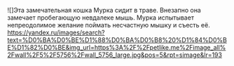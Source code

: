 ![]Эта замечательная кошка Мурка сидит в траве. Внезапно она замечает пробегающую невдалеке мышь. Мурка испытывает непреодолимое желание поймать несчастную мышку и съесть её.
https://yandex.ru/images/search?text=%D0%BA%D0%BE%D1%88%D0%BA%D0%B8%20%D1%84%D0%BE%D1%82%D0%BE&img_url=https%3A%2F%2Fpetlike.me%2Fimage_all%2Fwall%2F5%2F5756%2Fwall_5756_large.jpg&pos=5&rpt=simage&lr=193
